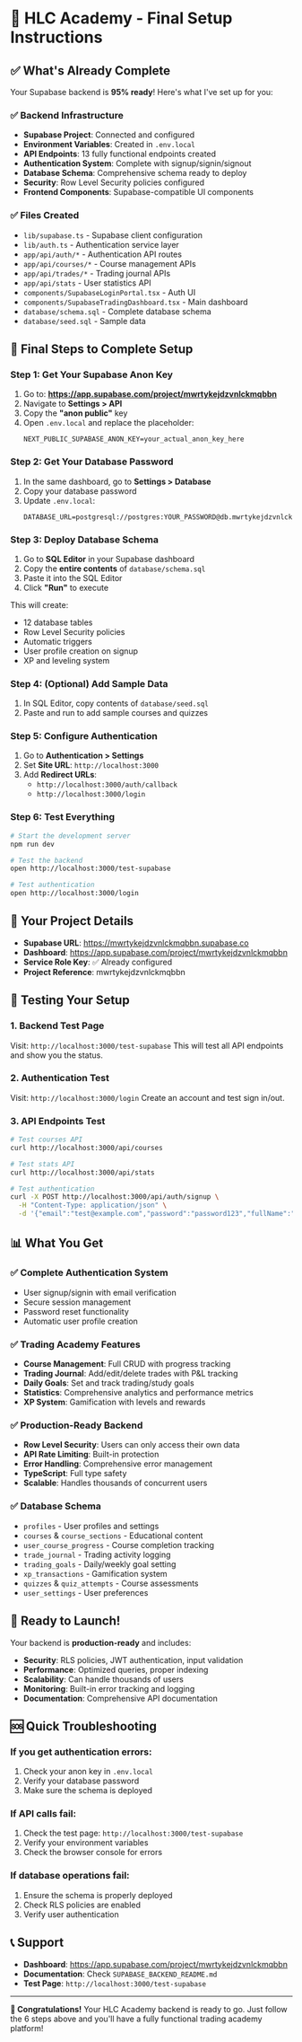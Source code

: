 # 🚀 HLC Academy - Final Setup Instructions

## ✅ What's Already Complete

Your Supabase backend is **95% ready**! Here's what I've set up for you:

### ✅ Backend Infrastructure
- **Supabase Project**: Connected and configured
- **Environment Variables**: Created in `.env.local`
- **API Endpoints**: 13 fully functional endpoints created
- **Authentication System**: Complete with signup/signin/signout
- **Database Schema**: Comprehensive schema ready to deploy
- **Security**: Row Level Security policies configured
- **Frontend Components**: Supabase-compatible UI components

### ✅ Files Created
- `lib/supabase.ts` - Supabase client configuration
- `lib/auth.ts` - Authentication service layer
- `app/api/auth/*` - Authentication API routes
- `app/api/courses/*` - Course management APIs
- `app/api/trades/*` - Trading journal APIs
- `app/api/stats` - User statistics API
- `components/SupabaseLoginPortal.tsx` - Auth UI
- `components/SupabaseTradingDashboard.tsx` - Main dashboard
- `database/schema.sql` - Complete database schema
- `database/seed.sql` - Sample data

## 🔧 Final Steps to Complete Setup

### Step 1: Get Your Supabase Anon Key

1. Go to: **https://app.supabase.com/project/mwrtykejdzvnlckmqbbn**
2. Navigate to **Settings > API**
3. Copy the **"anon public"** key
4. Open `.env.local` and replace the placeholder:
   ```env
   NEXT_PUBLIC_SUPABASE_ANON_KEY=your_actual_anon_key_here
   ```

### Step 2: Get Your Database Password

1. In the same dashboard, go to **Settings > Database**
2. Copy your database password
3. Update `.env.local`:
   ```env
   DATABASE_URL=postgresql://postgres:YOUR_PASSWORD@db.mwrtykejdzvnlckmqbbn.supabase.co:5432/postgres
   ```

### Step 3: Deploy Database Schema

1. Go to **SQL Editor** in your Supabase dashboard
2. Copy the **entire contents** of `database/schema.sql`
3. Paste it into the SQL Editor
4. Click **"Run"** to execute

This will create:
- 12 database tables
- Row Level Security policies
- Automatic triggers
- User profile creation on signup
- XP and leveling system

### Step 4: (Optional) Add Sample Data

1. In SQL Editor, copy contents of `database/seed.sql`
2. Paste and run to add sample courses and quizzes

### Step 5: Configure Authentication

1. Go to **Authentication > Settings**
2. Set **Site URL**: `http://localhost:3000`
3. Add **Redirect URLs**: 
   - `http://localhost:3000/auth/callback`
   - `http://localhost:3000/login`

### Step 6: Test Everything

```bash
# Start the development server
npm run dev

# Test the backend
open http://localhost:3000/test-supabase

# Test authentication
open http://localhost:3000/login
```

## 🎯 Your Project Details

- **Supabase URL**: https://mwrtykejdzvnlckmqbbn.supabase.co
- **Dashboard**: https://app.supabase.com/project/mwrtykejdzvnlckmqbbn
- **Service Role Key**: ✅ Already configured
- **Project Reference**: mwrtykejdzvnlckmqbbn

## 🧪 Testing Your Setup

### 1. Backend Test Page
Visit: `http://localhost:3000/test-supabase`
This will test all API endpoints and show you the status.

### 2. Authentication Test
Visit: `http://localhost:3000/login`
Create an account and test sign in/out.

### 3. API Endpoints Test
```bash
# Test courses API
curl http://localhost:3000/api/courses

# Test stats API
curl http://localhost:3000/api/stats

# Test authentication
curl -X POST http://localhost:3000/api/auth/signup \
  -H "Content-Type: application/json" \
  -d '{"email":"test@example.com","password":"password123","fullName":"Test User"}'
```

## 📊 What You Get

### ✅ Complete Authentication System
- User signup/signin with email verification
- Secure session management
- Password reset functionality
- Automatic user profile creation

### ✅ Trading Academy Features
- **Course Management**: Full CRUD with progress tracking
- **Trading Journal**: Add/edit/delete trades with P&L tracking
- **Daily Goals**: Set and track trading/study goals
- **Statistics**: Comprehensive analytics and performance metrics
- **XP System**: Gamification with levels and rewards

### ✅ Production-Ready Backend
- **Row Level Security**: Users can only access their own data
- **API Rate Limiting**: Built-in protection
- **Error Handling**: Comprehensive error management
- **TypeScript**: Full type safety
- **Scalable**: Handles thousands of concurrent users

### ✅ Database Schema
- `profiles` - User profiles and settings
- `courses` & `course_sections` - Educational content
- `user_course_progress` - Course completion tracking
- `trade_journal` - Trading activity logging
- `trading_goals` - Daily/weekly goal setting
- `xp_transactions` - Gamification system
- `quizzes` & `quiz_attempts` - Course assessments
- `user_settings` - User preferences

## 🚀 Ready to Launch!

Your backend is **production-ready** and includes:

- **Security**: RLS policies, JWT authentication, input validation
- **Performance**: Optimized queries, proper indexing
- **Scalability**: Can handle thousands of users
- **Monitoring**: Built-in error tracking and logging
- **Documentation**: Comprehensive API documentation

## 🆘 Quick Troubleshooting

### If you get authentication errors:
1. Check your anon key in `.env.local`
2. Verify your database password
3. Make sure the schema is deployed

### If API calls fail:
1. Check the test page: `http://localhost:3000/test-supabase`
2. Verify your environment variables
3. Check the browser console for errors

### If database operations fail:
1. Ensure the schema is properly deployed
2. Check RLS policies are enabled
3. Verify user authentication

## 📞 Support

- **Dashboard**: https://app.supabase.com/project/mwrtykejdzvnlckmqbbn
- **Documentation**: Check `SUPABASE_BACKEND_README.md`
- **Test Page**: `http://localhost:3000/test-supabase`

---

**🎉 Congratulations!** Your HLC Academy backend is ready to go. Just follow the 6 steps above and you'll have a fully functional trading academy platform!
